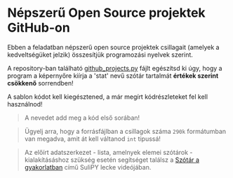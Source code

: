 # Népszerű Open Source projektek GitHub-on
Ebben a feladatban népszerű open source projektek csillagait (amelyek a kedveltségüket jelzik) összesítjük programozási nyelvek szerint.  

A repository-ban található [github_projects.py](./github_projects.py) fájlt egészítsd ki úgy, hogy a program a képernyőre kiírja a 'stat' nevű 
szótár tartalmát **értékek szerint csökkenő** sorrendben!

A sablon kódot kell kiegésztened, a már megírt kódrészleteket fel kell használnod!

> A nevedet add meg a kód első sorában!

> Ügyelj arra, hogy a forrásfájlban a csillagok száma `290k` formátumban van megadva, amit át kell váltanod `int` tipussá!

> Az előírt adatszerkezet - lista, amelnyek elemei szótárok - kialakításáshoz szükség esetén segítséget találsz a 
> [Szótár a gyakorlatban](https://sulipy.hu/adattipusok/szotar_gyakorlatban?tab=video) című SuliPY lecke videójában.